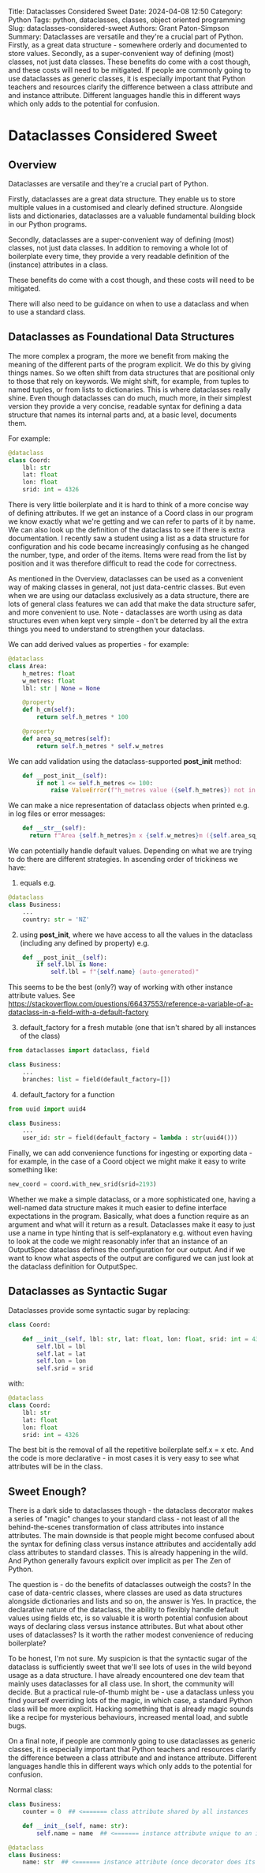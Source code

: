 Title: Dataclasses Considered Sweet
Date: 2024-04-08 12:50
Category: Python
Tags: python, dataclasses, classes, object oriented programming
Slug: dataclasses-considered-sweet
Authors: Grant Paton-Simpson
Summary: Dataclasses are versatile and they're a crucial part of Python. Firstly, as a great data structure - somewhere orderly and documented to store values. Secondly, as a super-convenient way of defining (most) classes, not just data classes. These benefits do come with a cost though, and these costs will need to be mitigated. If people are commonly going to use dataclasses as generic classes, it is especially important that Python teachers and resources clarify the difference between a class attribute and and instance attribute. Different languages handle this in different ways which only adds to the potential for confusion.


Dataclasses Considered Sweet
============================

Overview
--------

Dataclasses are versatile and they're a crucial part of Python.

Firstly, dataclasses are a great data structure. They enable us to store multiple values in a customised and clearly defined structure. Alongside lists and dictionaries, dataclasses are a valuable fundamental building block in our Python programs.

Secondly, dataclasses are a super-convenient way of defining (most) classes, not just data classes. In addition to removing a whole lot of boilerplate every time, they provide a very readable definition of the (instance) attributes in a class.

These benefits do come with a cost though, and these costs will need to be mitigated.

There will also need to be guidance on when to use a dataclass and when to use a standard class.

Dataclasses as Foundational Data Structures
-------------------------------------------

The more complex a program, the more we benefit from making the meaning of the different parts of the program explicit. We do this by giving things names. So we often shift from data structures that are positional only to those that rely on keywords. We might shift, for example, from tuples to named tuples, or from lists to dictionaries. This is where dataclasses really shine. Even though dataclasses can do much, much more, in their simplest version they provide a very concise, readable syntax for defining a data structure that names its internal parts and, at a basic level, documents them.

For example:

```python
@dataclass
class Coord:
    lbl: str
    lat: float
    lon: float
    srid: int = 4326
```

There is very little boilerplate and it is hard to think of a more concise way of defining attributes. If we get an instance of a Coord class in our program we know exactly what we're getting and we can refer to parts of it by name. We can also look up the definition of the dataclass to see if there is extra documentation. I recently saw a student using a list as a data structure for configuration and his code became increasingly confusing as he changed the number, type, and order of the items. Items were read from the list by position and it was therefore difficult to read the code for correctness.

As mentioned in the Overview, dataclasses can be used as a convenient way of making classes in general, not just data-centric classes. But even when we are using our dataclass exclusively as a data structure, there are lots of general class features we can add that make the data structure safer, and more convenient to use. Note - dataclasses are worth using as data structures even when kept very simple - don't be deterred by all the extra things you need to understand to strengthen your dataclass. 

We can add derived values as properties - for example:

```python
@dataclass
class Area:
    h_metres: float
    w_metres: float
    lbl: str | None = None

    @property
    def h_cm(self):
        return self.h_metres * 100

    @property
    def area_sq_metres(self):
        return self.h_metres * self.w_metres
```

We can add validation using the dataclass-supported __post_init__ method:

```python
    def __post_init__(self):
        if not 1 <= self.h_metres <= 100:
            raise ValueError(f"h_metres value ({self.h_metres}) not in expected range")
```

We can make a nice representation of dataclass objects when printed e.g. in log files or error messages:

```python
    def __str__(self):
      return f"Area {self.h_metres}m x {self.w_metres}m ({self.area_sq_metres:,} square metres)"
```

We can potentially handle default values. Depending on what we are trying to do there are different strategies. In ascending order of trickiness we have:

1) equals e.g.

```python
@dataclass
class Business:
    ...
    country: str = 'NZ'
```

2) using __post_init__, where we have access to all the values in the dataclass (including any defined by property) e.g.

```python
    def __post_init__(self):
        if self.lbl is None:
            self.lbl = f"{self.name} (auto-generated)"
```

This seems to be the best (only?) way of working with other instance attribute values. See https://stackoverflow.com/questions/66437553/reference-a-variable-of-a-dataclass-in-a-field-with-a-default-factory

3) default_factory for a fresh mutable (one that isn't shared by all instances of the class)

```python
from dataclasses import dataclass, field

class Business:
    ...
    branches: list = field(default_factory=[])
```

4) default_factory for a function

```python
from uuid import uuid4

class Business:
    ...
    user_id: str = field(default_factory = lambda : str(uuid4()))
```

Finally, we can add convenience functions for ingesting or exporting data - for example, in the case of a Coord object we might make it easy to write something like:

```python
new_coord = coord.with_new_srid(srid=2193)
```

Whether we make a simple dataclass, or a more sophisticated one, having a well-named data structure makes it much easier to define interface expectations in the program. Basically, what does a function require as an argument and what will it return as a result. Dataclasses make it easy to just use a name in type hinting that is self-explanatory e.g. without even having to look at the code we might reasonably infer that an instance of an OutputSpec dataclass defines the configuration for our output. And if we want to know what aspects of the output are configured we can just look at the dataclass definition for OutputSpec.

Dataclasses as Syntactic Sugar
------------------------------

Dataclasses provide some syntactic sugar by replacing:

```python
class Coord:

    def __init__(self, lbl: str, lat: float, lon: float, srid: int = 4326):
        self.lbl = lbl
        self.lat = lat
        self.lon = lon
        self.srid = srid
```

with:

```python
@dataclass
class Coord:
    lbl: str
    lat: float
    lon: float
    srid: int = 4326
```

The best bit is the removal of all the repetitive boilerplate self.x = x etc. And the code is more declarative - in most cases it is very easy to see what attributes will be in the class.

Sweet Enough?
-------------

There is a dark side to dataclasses though - the dataclass decorator makes a series of "magic" changes to your standard class - not least of all the behind-the-scenes transformation of class attributes into instance attributes. The main downside is that people might become confused about the syntax for defining class versus instance attributes and accidentally add class attributes to standard classes. This is already happening in the wild. And Python generally favours explicit over implicit as per The Zen of Python.

The question is - do the benefits of dataclasses outweigh the costs? In the case of data-centric classes, where classes are used as data structures alongside dictionaries and lists and so on, the answer is Yes. In practice, the declarative nature of the dataclass, the ability to flexibly handle default values using fields etc, is so valuable it is worth potential confusion about ways of declaring class versus instance attributes. But what about other uses of dataclasses? Is it worth the rather modest convenience of reducing boilerplate?

To be honest, I'm not sure. My suspicion is that the syntactic sugar of the dataclass is sufficiently sweet that we'll see lots of uses in the wild beyond usage as a data structure. I have already encountered one dev team that mainly uses dataclasses for all class use. In short, the community will decide. But a practical rule-of-thumb might be - use a dataclass unless you find yourself overriding lots of the magic, in which case, a standard Python class will be more explicit. Hacking something that is already magic sounds like a recipe for mysterious behaviours, increased mental load, and subtle bugs.

On a final note, if people are commonly going to use dataclasses as generic classes, it is especially important that Python teachers and resources clarify the difference between a class attribute and and instance attribute. Different languages handle this in different ways which only adds to the potential for confusion.

Normal class:

```python
class Business:
    counter = 0  ## <======= class attribute shared by all instances

    def __init__(self, name: str):
        self.name = name  ## <======= instance attribute unique to an instance

@dataclass
class Business:
    name: str  ## <======= instance attribute (once decorator does its magic)
```
